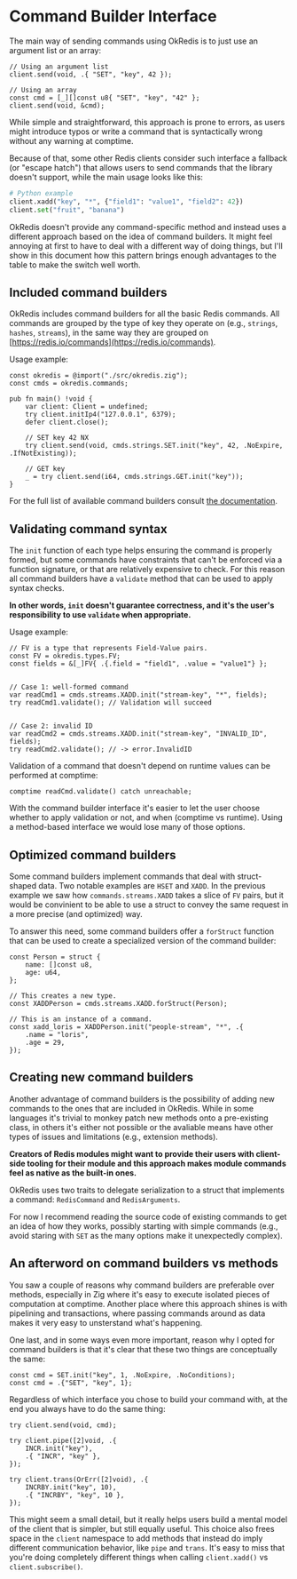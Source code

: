 # Command Builder Interface

The main way of sending commands using OkRedis is to just use an argument list
or an array:

```zig
// Using an argument list
client.send(void, .{ "SET", "key", 42 });

// Using an array
const cmd = [_][]const u8{ "SET", "key", "42" };
client.send(void, &cmd);
```

While simple and straightforward, this approach is prone to errors, as users 
might introduce typos or write a command that is syntactically wrong without any
warning at comptime.

Because of that, some other Redis clients consider such interface a fallback 
(or "escape hatch") that allows users to send commands that the library doesn't 
support, while the main usage looks like this:

```python
# Python example
client.xadd("key", "*", {"field1": "value1", "field2": 42})
client.set("fruit", "banana")
```

OkRedis doesn't provide any command-specific method and instead uses a different
approach based on the idea of command builders. It might feel annoying at first
to have to deal with a different way of doing things, but I'll show in this 
document how this pattern brings enough advantages to the table to make the 
switch well worth.

## Included command builders
OkRedis includes command builders for all the basic Redis commands.
All commands are grouped by the type of key they operate on (e.g., `strings`, 
`hashes`, `streams`), in the same way they are grouped on 
[https://redis.io/commands](https://redis.io/commands).

Usage example:
```zig
const okredis = @import("./src/okredis.zig");
const cmds = okredis.commands;

pub fn main() !void {
    var client: Client = undefined;
    try client.initIp4("127.0.0.1", 6379);
    defer client.close();

    // SET key 42 NX
    try client.send(void, cmds.strings.SET.init("key", 42, .NoExpire, .IfNotExisting));

    // GET key
    _ = try client.send(i64, cmds.strings.GET.init("key"));
}
```

For the full list of available command builders consult 
[the documentation](https://kristoff.it/zig-okredis/).

## Validating command syntax
The `init` function of each type helps ensuring the command is properly formed,
but some commands have constraints that can't be enforced via a function 
signature, or that are relatively expensive to check.
For this reason all command builders have a `validate` method that can be used
to apply syntax checks. 

**In other words, `init` doesn't guarantee correctness, and it's 
the user's responsibility to use `validate` when appropriate.**

Usage example:

```zig
// FV is a type that represents Field-Value pairs.
const FV = okredis.types.FV;
const fields = &[_]FV{ .{.field = "field1", .value = "value1"} };


// Case 1: well-formed command
var readCmd1 = cmds.streams.XADD.init("stream-key", "*", fields);
try readCmd1.validate(); // Validation will succeed


// Case 2: invalid ID
var readCmd2 = cmds.streams.XADD.init("stream-key", "INVALID_ID", fields);
try readCmd2.validate(); // -> error.InvalidID

```

Validation of a command that doesn't depend on runtime values can be performed 
at comptime:

```zig
comptime readCmd.validate() catch unreachable;
```

With the command builder interface it's easier to let the user choose whether
to apply validation or not, and when (comptime vs runtime). Using a method-based
interface we would lose many of those options.

## Optimized command builders
Some command builders implement commands that deal with struct-shaped data.
Two notable examples are `HSET` and `XADD`.
In the previous example we saw how `commands.streams.XADD` takes a slice of `FV`
pairs, but it would be convinient to be able to use a struct to convey the same
request in a more precise (and optimized) way.

To answer this need, some command builders offer a `forStruct` function that
can be used to create a specialized version of the command builder:

```zig
const Person = struct {
    name: []const u8,
    age: u64,
};

// This creates a new type.
const XADDPerson = cmds.streams.XADD.forStruct(Person);

// This is an instance of a command.
const xadd_loris = XADDPerson.init("people-stream", "*", .{
    .name = "loris",
    .age = 29,
});
```

## Creating new command builders
Another advantage of command builders is the possibility of adding new commands 
to the ones that are included in OkRedis.
While in some languages it's trivial to monkey patch new methods onto a 
pre-existing class, in others it's either not possible or the avaliable means
have other types of issues and limitations (e.g., extension methods). 

**Creators of Redis modules might want to provide their users with client-side 
tooling for their module and this approach makes module commands feel as native
as the built-in ones.**

OkRedis uses two traits to delegate serialization to a struct that implements
a command: `RedisCommand` and `RedisArguments`.

For now I recommend reading the source code of existing commands to get an idea
of how they works, possibly starting with simple commands (e.g., avoid staring 
with `SET` as the many options make it unexpectedly complex).


## An afterword on command builders vs methods
You saw a couple of reasons why command builders are preferable over methods, 
especially in Zig where it's easy to execute isolated pieces of computation at 
comptime. Another place where this approach shines is with pipelining and 
transactions, where passing commands around as data makes it very easy to 
unsterstand what's happening.

One last, and in some ways even more important, reason why I opted for command
builders is that it's clear that these two things are conceptually the same:

```zig
const cmd = SET.init("key", 1, .NoExpire, .NoConditions);
const cmd = .{"SET", "key", 1};
```

Regardless of which interface you chose to build your command with, at the end 
you always have to do the same thing:

```zig
try client.send(void, cmd);

try client.pipe([2]void, .{
    INCR.init("key"),
    .{ "INCR", "key" },
});

try client.trans(OrErr([2]void), .{
    INCRBY.init("key", 10),
    .{ "INCRBY", "key", 10 },
});
```

This might seem a small detail, but it really helps users build a mental model 
of the client that is simpler, but still equally useful.
This choice also frees space in the `client` namespace to add methods that 
instead do imply different communication behavior, like `pipe` and `trans`.
It's easy to miss that you're doing completely different things when calling
`client.xadd()` vs `client.subscribe()`.